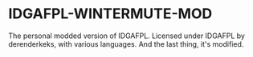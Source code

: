 # IDGAFPL-WINTERMUTE-MOD
The personal modded version of IDGAFPL. Licensed under IDGAFPL by derenderkeks, with various languages.
And the last thing, it's modified.
